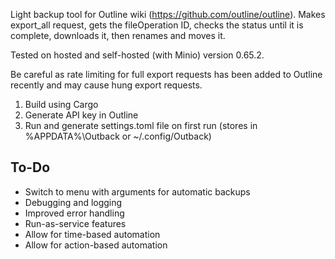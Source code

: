 Light backup tool for Outline wiki  (https://github.com/outline/outline).  Makes export_all request, gets the fileOperation ID, checks the status until it is complete, downloads it, then renames and moves it.

Tested on hosted and self-hosted (with Minio) version 0.65.2. 

Be careful as rate limiting for full export requests has been added to Outline recently and may cause hung export requests.

1. Build using Cargo
2. Generate API key in Outline
3. Run and generate settings.toml file on first run (stores in %APPDATA%\Outback or ~/.config/Outback)

## To-Do
* Switch to menu with arguments for automatic backups
* Debugging and logging
* Improved error handling
* Run-as-service features
 * Allow for time-based automation
 * Allow for action-based automation
